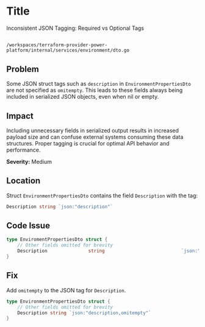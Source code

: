 # Title

Inconsistent JSON Tagging: Required vs Optional Tags

##

`/workspaces/terraform-provider-power-platform/internal/services/environment/dto.go`

## Problem

Some JSON struct tags such as `description` in `EnvironmentPropertiesDto` are not specified as `omitempty`. This leads to these fields always being included in serialized JSON objects, even when nil or empty.

## Impact

Including unnecessary fields in serialized output results in increased payload size and can confuse external systems consuming these data structures. Proper tagging is crucial for optimal API behavior and performance.

**Severity:** Medium

## Location

Struct `EnvironmentPropertiesDto` contains the field `Description` with the tag:

```go
Description string `json:"description"`
```

## Code Issue

```go
type EnviromentPropertiesDto struct {
    // Other fields omitted for brevity
    Description               string                            `json:"description"`
}
```

## Fix

Add `omitempty` to the JSON tag for `Description`.

```go
type EnvironmentPropertiesDto struct {
    // Other fields omitted for brevity
    Description string `json:"description,omitempty"`
}
```